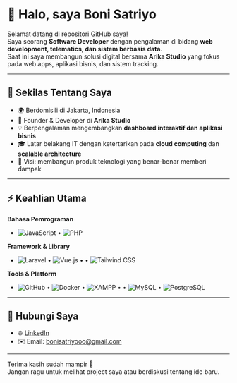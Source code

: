 # 👋 Halo, saya Boni Satriyo

Selamat datang di repositori GitHub saya!  
Saya seorang **Software Developer** dengan pengalaman di bidang **web development, telematics, dan sistem berbasis data**.  
Saat ini saya membangun solusi digital bersama **Arika Studio** yang fokus pada web apps, aplikasi bisnis, dan sistem tracking.

---

## 🚀 Sekilas Tentang Saya
- 🌍 Berdomisili di Jakarta, Indonesia  
- 🏢 Founder & Developer di **Arika Studio**  
- 💡 Berpengalaman mengembangkan **dashboard interaktif dan aplikasi bisnis**  
- 🎓 Latar belakang IT dengan ketertarikan pada **cloud computing** dan **scalable architecture**  
- 🎯 Visi: membangun produk teknologi yang benar-benar memberi dampak  

---

## ⚡ Keahlian Utama

**Bahasa Pemrograman**
- ![JavaScript](https://img.shields.io/badge/-JavaScript-FFFF00?style=flat-square&logo=javascript) • ![PHP](https://img.shields.io/badge/-PHP-777BB4?style=flat-square&logo=php) 

**Framework & Library**
- ![Laravel](https://img.shields.io/badge/-Laravel-FF2D20?style=flat-square&logo=laravel) • ![Vue.js](https://img.shields.io/badge/-Vue.js-4FC08D?style=flat-square&logo=vue.js) •  • ![Tailwind CSS](https://img.shields.io/badge/-TailwindCSS-38B2AC?style=flat-square&logo=tailwind-css) 

**Tools & Platform**
- ![GitHub](https://img.shields.io/badge/-GitHub-181717?style=flat-square&logo=github) • ![Docker](https://img.shields.io/badge/-Docker-2496ED?style=flat-square&logo=docker) • ![XAMPP](https://img.shields.io/badge/-XAMPP-FB7A24?style=flat-square&logo=xampp) • • ![MySQL](https://img.shields.io/badge/-MySQL-4479A1?style=flat-square&logo=mysql)  • ![PostgreSQL](https://img.shields.io/badge/-PostgreSQL-336791?style=flat-square&logo=postgresql)  

---

## 🔗 Hubungi Saya
- 🌐 [LinkedIn](https://www.linkedin.com/in/bonisatriyo)  
- ✉️ Email: bonisatriyooo@gmail.com  

---

Terima kasih sudah mampir 🙌  
Jangan ragu untuk melihat project saya atau berdiskusi tentang ide baru.
